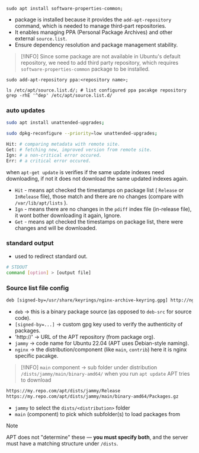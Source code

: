```shell
sudo apt install software-properties-common;
```
- package is installed because it provides the `add-apt-repository` command, which is needed to manage third-part repositories.
- It enables managing PPA (Personal Package Archives) and other external `source.list`.
- Ensure dependency resolution and package management stability.

> [!INFO] Since some package are not available in Ubuntu's default repository, we need to add third party repository, which requires `software-properties-common` package to be installed.

```shell
sudo add-apt-repository ppa:<repository name>;
```

```shell
ls /etc/apt/source.list.d/; # list configured ppa pacakge repository
grep -rhE '^dep' /etc/apt/source.list.d/
```

###  auto updates 
```bash
sudo apt install unattended-upgrades;

sudo dpkg-reconfigure --priority=low unattended-upgrades;
```

```bash
Hit: # comparing metadata with remote site.
Get: # fetching new, improved version from remote site.
Ign: # a non-critical error occured.
Err: # a critical error occured.
```

when `apt-get update` is verifies if the same update indexes need downloading, if not it does not download the same updated indexes again.

- `Hit` - means apt checked the timestamps on package list ( `Release` or `InRelease` file), those match and there are no changes (compare with `/var/lib/apt/lists` ).
- `Ign` - means there are no changes in the `pdiff` index file (in-release file), it wont bother downloading it again, Ignore.
- `Get` - means apt checked the timestamps on package list, there were changes and will be downloaded.
### standard output
- used to redirect standard out.

```bash
# STDOUT
command [option] > [output file]
```

### Source list file config
```txt
deb [signed-by=/usr/share/keyrings/nginx-archive-keyring.gpg] http://nginx.org/packages/debian jammy nginx
```
- `deb` -> this is a binary package source (as opposed to `deb-src` for source code).
- `[signed-by=...]` -> custom gpg key used to verify the authenticity of packages.
- 'http://' -> URL of the APT repository (from package org).
- `jammy` -> code name for Ubuntu 22.04 (APT uses Debian-style naming).
- `nginx` -> the distribution/component (like `main`, `contrib`)  here it is nginx specific pacakge.

> [!INFO]
> `main` component -> sub folder under distribution `/dists/jammy/main/binary-amd64/`
> when you run `apt update` APT tries to download
```bash
https://my.repo.com/apt/dists/jammy/Release
https://my.repo.com/apt/dists/jammy/main/binary-amd64/Packages.gz
```
- `jammy` to select the `dists/<distribution>` folder
- `main` (component) to pick which subfolder(s) to load packages from

> [!NOTE]
> APT does not "determine" these — **you must specify both**, and the server must have a matching structure under `/dists`. 

